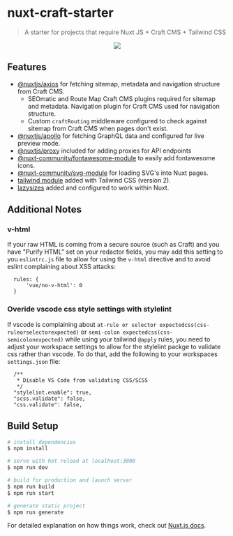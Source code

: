 # nuxt-craft-starter

> A starter for projects that require Nuxt JS + Craft CMS + Tailwind CSS

<p align="center">
  <img src="https://www.rockitscienceagency.com/img/images/nuxt-craft-starter.png" />
</p>

## Features

- [@nuxtjs/axios](https://github.com/nuxt-community/axios-module) for fetching sitemap, metadata and navigation structure from Craft CMS.
  - SEOmatic and Route Map Craft CMS plugins required for sitemap and metadata. Navigation plugin for Craft CMS used for navigation structure.
  - Custom `craftRouting` middleware configured to check against sitemap from Craft CMS when pages don't exist.
- [@nuxtjs/apollo](https://github.com/nuxt-community/apollo-module) for fetching GraphQL data and configured for live preview mode.
- [@nuxtjs/proxy](https://github.com/nuxt-community/proxy-module) included for adding proxies for API endpoints
- [@nuxt-community/fontawesome-module](https://github.com/nuxt-community/fontawesome-module) to easily add fontawesome icons.
- [@nuxt-community/svg-module](https://github.com/nuxt-community/svg-module) for loading SVG's into Nuxt pages.
- [tailwind module](https://github.com/nuxt-community/tailwindcss-module) added with Tailwind CSS (version 2).
- [lazysizes](https://github.com/aFarkas/lazysizes) added and configured to work within Nuxt.

## Additional Notes
### v-html
If your raw HTML is coming from a secure source (such as Craft) and you have "Purify HTML" set on your redactor fields, you may add this setting to you `eslintrc.js` file to allow for using the `v-html` directive and to avoid eslint complaining about XSS attacks:

```
  rules: {
      'vue/no-v-html': 0
  }
```

### Overide vscode css style settings with stylelint
If vscode is complaining about `at-rule or selector expectedcss(css-ruleorselectorexpected)` or `semi-colon expectedcss(css-semicolonexpected)` while using your tailwind `@apply` rules, you need to adjust your workspace settings to allow for the stylelint packge to validate css rather than vscode. To do that, add the following to your workspaces `settings.json` file:

```
  /**
   * Disable VS Code from validating CSS/SCSS
   */
  "stylelint.enable": true,
  "scss.validate": false,
  "css.validate": false,
```

## Build Setup

```bash
# install dependencies
$ npm install

# serve with hot reload at localhost:3000
$ npm run dev

# build for production and launch server
$ npm run build
$ npm run start

# generate static project
$ npm run generate
```

For detailed explanation on how things work, check out [Nuxt.js docs](https://nuxtjs.org).
